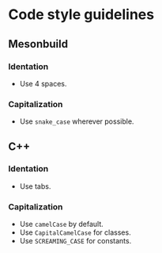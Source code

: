 
# Code style guidelines

## Mesonbuild

### Identation

- Use 4 spaces.

### Capitalization

- Use `snake_case` wherever possible.

## C++

### Identation

- Use tabs.

### Capitalization

- Use `camelCase` by default.
- Use `CapitalCamelCase` for classes.
- Use `SCREAMING_CASE` for constants.
